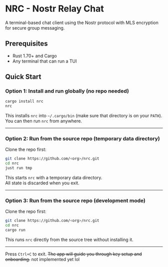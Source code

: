 # NRC - Nostr Relay Chat

A terminal-based chat client using the Nostr protocol with MLS encryption for secure group messaging.

## Prerequisites

- Rust 1.70+ and Cargo
- Any terminal that can run a TUI

## Quick Start

### Option 1: Install and run globally (no repo needed)

```bash
cargo install nrc
nrc
```

This installs `nrc` into `~/.cargo/bin` (make sure that directory is on your `PATH`).  
You can then run `nrc` from anywhere.

---

### Option 2: Run from the source repo (temporary data directory)

Clone the repo first:

```bash
git clone https://github.com/<org>/nrc.git
cd nrc
just run tmp
```

This starts `nrc` with a temporary data directory.  
All state is discarded when you exit.

---

### Option 3: Run from the source repo (development mode)

Clone the repo first:

```bash
git clone https://github.com/<org>/nrc.git
cd nrc
cargo run
```

This runs `nrc` directly from the source tree without installing it.

---

Press `Ctrl+C` to exit. ~~The app will guide you through key setup and onboarding.~~ not implemented yet lol

